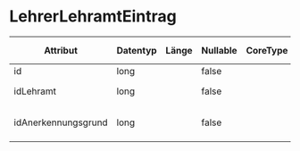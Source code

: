 # LehrerLehramtEintrag
| Attribut            | Datentyp | Länge | Nullable | CoreType | ASD-Merkmal | Kommentar                                    |
|---------------------|----------|-------|----------|----------|-------------|----------------------------------------------|
| id                  | long     |       | false    |          | @ASD        | Die ID des Lehrers                           |
| idLehramt           | long     |       | false    |          | @ASD        | Die ID des Lehramtes                         |
| idAnerkennungsgrund | long     |       | false    |          | -           | Die ID des Anerkennungsgrund für das Lehramt |
